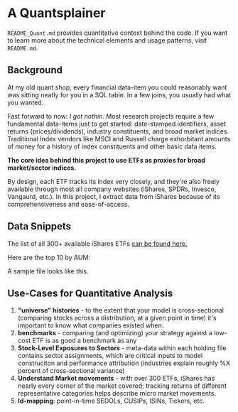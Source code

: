 # A Quantsplainer
`README_Quant.md` provides quantitative context behind the code. If you want to learn more about the technical elements and usage patterns, visit `README.md`.

## Background
At my old quant shop, every financial data-item you could reasonably want was sitting neatly for you in a SQL table. In a few joins, you usually had what you wanted.

Fast forward to now: *I got nothin*. Most research projects require a few fundamental data-items just to get started: date-stamped identifiers, asset returns (prices/dividends), industry constituents, and broad market indices. Traditional Index vendors like MSCI and Russell charge exhorbitant amounts of money for a history of index constituents and other basic data items. 

**The core idea behind this project to use ETFs as proxies for broad market/sector indices.**

By design, each ETF tracks its index very closely, and they're also freely available through most all company websites (iShares, SPDRs, Invesco, Vangaurd, etc.). In this project, I extract data from iShares because of its comprehensiveness and ease-of-access.

## Data Snippets
The list of all 300+ available iShares ETFs [can be found here.](https://github.com/talsan/ishares/blob/master/ishares/data/ishares-etf-index.csv)

Here are the top 10 by AUM:
<to do>
  
A sample file looks like this.
<to do>
  
## Use-Cases for Quantitative Analysis
1. **"universe" histories** - to the extent that your model is cross-sectional (comparing stocks across a distribution, at a given point in time) it's important to know what companies existed when. 
2. **benchmarks** - comparing (and optimizing) your strategy against a low-cost ETF is as good a benchmark as any
3. **Stock-Level Exposures to Sectors** - meta-data within each holding file contains sector assignments, which are critical inputs to model construciton and performance attribution (industries explain roughly %X percent of cross-sectional variance)
4. **Understand Market movements** - with over 300 ETFs, iShares has nearly every corner of the market covered; tracking returns of different representative categories helps describe micro market movements.
5. **Id-mapping**: point-in-time SEDOLs, CUSIPs, ISINs, Tickers, etc.

